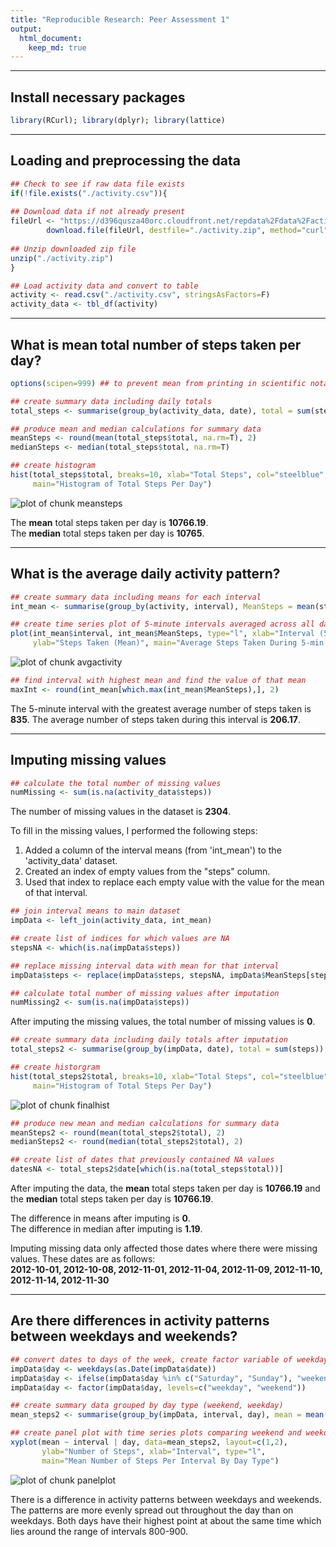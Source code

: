 ```yaml
---
title: "Reproducible Research: Peer Assessment 1"
output: 
  html_document:
    keep_md: true
---   
```

---
   
## Install necessary packages

```r
library(RCurl); library(dplyr); library(lattice)
```
---

## Loading and preprocessing the data

```r
## Check to see if raw data file exists
if(!file.exists("./activity.csv")){
        
## Download data if not already present
fileUrl <- "https://d396qusza40orc.cloudfront.net/repdata%2Fdata%2Factivity.zip"
        download.file(fileUrl, destfile="./activity.zip", method="curl")
        
## Unzip downloaded zip file
unzip("./activity.zip")
}

## Load activity data and convert to table
activity <- read.csv("./activity.csv", stringsAsFactors=F)
activity_data <- tbl_df(activity)
```
---

## What is mean total number of steps taken per day?

```r
options(scipen=999) ## to prevent mean from printing in scientific notation

## create summary data including daily totals
total_steps <- summarise(group_by(activity_data, date), total = sum(steps))

## produce mean and median calculations for summary data
meanSteps <- round(mean(total_steps$total, na.rm=T), 2)
medianSteps <- median(total_steps$total, na.rm=T)

## create histogram 
hist(total_steps$total, breaks=10, xlab="Total Steps", col="steelblue",
     main="Histogram of Total Steps Per Day")
```

![plot of chunk meansteps](figure/meansteps-1.png) 

The **mean** total steps taken per day is **10766.19**.  
The **median** total steps taken per day is **10765**.  

---  

## What is the average daily activity pattern?

```r
## create summary data including means for each interval
int_mean <- summarise(group_by(activity, interval), MeanSteps = mean(steps, na.rm=T))

## create time series plot of 5-minute intervals averaged across all days
plot(int_mean$interval, int_mean$MeanSteps, type="l", xlab="Interval (5-min)",
     ylab="Steps Taken (Mean)", main="Average Steps Taken During 5-min Intervals")
```

![plot of chunk avgactivity](figure/avgactivity-1.png) 

```r
## find interval with highest mean and find the value of that mean
maxInt <- round(int_mean[which.max(int_mean$MeanSteps),], 2)
```
  
The 5-minute interval with the greatest average number of steps taken is **835**.
The average number of steps taken during this interval is **206.17**.  

---

## Imputing missing values

```r
## calculate the total number of missing values
numMissing <- sum(is.na(activity_data$steps))
```
  
The number of missing values in the dataset is **2304**.  

To fill in the missing values, I performed the following steps:  

1. Added a column of the interval means (from 'int_mean') to the 'activity_data' dataset.
2. Created an index of empty values from the "steps" column.
3. Used that index to replace each empty value with the value for the mean of that interval.  
   
   

```r
## join interval means to main dataset
impData <- left_join(activity_data, int_mean)

## create list of indices for which values are NA
stepsNA <- which(is.na(impData$steps))

## replace missing interval data with mean for that interval
impData$steps <- replace(impData$steps, stepsNA, impData$MeanSteps[stepsNA])

## calculate total number of missing values after imputation
numMissing2 <- sum(is.na(impData$steps))
```
   
After imputing the missing values, the total number of missing values is **0**.  
   

```r
## create summary data including daily totals after imputation
total_steps2 <- summarise(group_by(impData, date), total = sum(steps))

## create historgram
hist(total_steps2$total, breaks=10, xlab="Total Steps", col="steelblue",
     main="Histogram of Total Steps Per Day")
```

![plot of chunk finalhist](figure/finalhist-1.png) 

```r
## produce new mean and median calculations for summary data
meanSteps2 <- round(mean(total_steps2$total), 2)
medianSteps2 <- round(median(total_steps2$total), 2)

## create list of dates that previously contained NA values
datesNA <- total_steps2$date[which(is.na(total_steps$total))]
```
   
   
After imputing the data, the **mean** total steps taken per day is **10766.19** and the **median** total steps taken per day is **10766.19**.

The difference in means after imputing is **0**.  
The difference in median after imputing is **1.19**. 

Imputing missing data only affected those dates where there were missing values.  These dates are as follows:  
**2012-10-01, 2012-10-08, 2012-11-01, 2012-11-04, 2012-11-09, 2012-11-10, 2012-11-14, 2012-11-30**  

---
## Are there differences in activity patterns between weekdays and weekends?


```r
## convert dates to days of the week, create factor variable of weekdays and weekends
impData$day <- weekdays(as.Date(impData$date))
impData$day <- ifelse(impData$day %in% c("Saturday", "Sunday"), "weekend", "weekday")
impData$day <- factor(impData$day, levels=c("weekday", "weekend"))
```


```r
## create summary data grouped by day type (weekend, weekday)
mean_steps2 <- summarise(group_by(impData, interval, day), mean = mean(steps, na.rm=T))

## create panel plot with time series plots comparing weekend and weekdays
xyplot(mean ~ interval | day, data=mean_steps2, layout=c(1,2), 
       ylab="Number of Steps", xlab="Interval", type="l", 
       main="Mean Number of Steps Per Interval By Day Type")
```

![plot of chunk panelplot](figure/panelplot-1.png) 
   
There is a difference in activity patterns between weekdays and weekends.  The patterns are more evenly spread out throughout the day than on weekdays.  Both days have their highest point at about the same time which lies around the range of intervals 800-900. 
